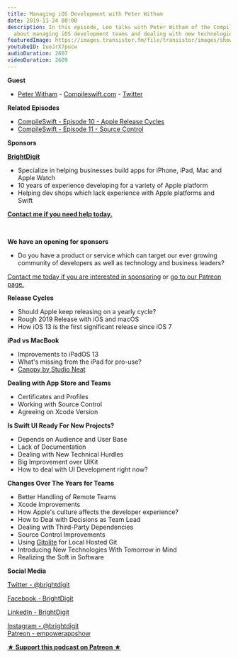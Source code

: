 ```yaml
---
title: Managing iOS Development with Peter Witham
date: 2019-11-24 00:00
description: In this episode, Leo talks with Peter Witham of the CompileSwift podcast
  about managing iOS development teams and dealing with new technologies.
featuredImage: https://images.transistor.fm/file/transistor/images/show/122/full_1533929410-artwork.jpg
youtubeID: IuoJrX7pucw
audioDuration: 2607
videoDuration: 2609
---
```

<p><b>Guest</b></p><ul><li>
<a href="https://Peterwitham.com">Peter Witham</a> - <a href="https://Compileswift.com">Compileswift.com</a> - <a href="https://twitter.com/CompileSwift">Twitter</a>
</li></ul><p><b>Related Episodes</b></p><ul>
<li>
<a href="https://www.compileswift.com/podcast/s01-e10/">CompileSwift - Episode 10 - Apple Release Cycles</a> </li>
<li><a href="https://www.compileswift.com/podcast/s01-e20/">CompileSwift - Episode 11 - Source Control</a></li>
</ul><p><b>Sponsors</b></p><p><a href="https://brightdigit.com/"><strong>BrightDigit</strong></a></p><ul>
<li>Specialize in helping businesses build apps for iPhone, iPad, Mac and Apple Watch</li>
<li>10 years of experience developing for a variety of Apple platform</li>
<li>Helping dev shops which lack experience with Apple platforms and Swift</li>
</ul><p><a href="https://brightdigit.com/contact/"><strong>Contact me if you need help today.</strong></a></p><p><br></p><p><strong>We have an opening for sponsors</strong></p><ul><li>Do you have a product or service which can target our ever growing community of developers as well as technology and business leaders? </li></ul><p><a href="https://brightdigit.com/contact/">Contact me today if you are interested in sponsoring</a> or <a href="https://www.patreon.com/empowerappsshow">go to our Patreon page.</a></p><p><b>Release Cycles</b></p><ul>
<li>Should Apple keep releasing on a yearly cycle?</li>
<li>Rough 2019 Release with iOS and macOS</li>
<li>How iOS 13 is the first significant release since iOS 7</li>
</ul><p><b>iPad vs MacBook</b></p><ul>
<li>Improvements to iPadOS 13</li>
<li>What's missing from the iPad for pro-use?</li>
<li><a href="https://www.studioneat.com/products/canopy">Canopy by Studio Neat</a></li>
</ul><p><b>Dealing with App Store and Teams</b></p><ul>
<li>Certificates and Profiles</li>
<li>Working with Source Control</li>
<li>Agreeing on Xcode Version</li>
</ul><p><b>Is Swift UI Ready For New Projects?</b></p><ul>
<li>Depends on Audience and User Base</li>
<li>Lack of Documentation</li>
<li>Dealing with New Technical Hurdles</li>
<li>Big Improvement over UIKit</li>
<li>How to deal with UI Development right now?</li>
</ul><p><b>Changes Over The Years for Teams</b></p><ul>
<li>Better Handling of Remote Teams</li>
<li>Xcode Improvements</li>
<li>How Apple's culture affects the developer experience?</li>
<li>How to Deal with Decisions as Team Lead</li>
<li>Dealing with Third-Party Dependencies</li>
<li>Source Control Improvements</li>
<li>Using <a href="https://gitolite.com/gitolite/index.html">Gitolite</a> for Local Hosted Git</li>
<li>Introducing New Technologies With Tomorrow in Mind</li>
<li>Realizing the Soft in Software</li>
</ul><p><strong>Social Media</strong></p><p><a href="https://twitter.com/brightdigit">Twitter - @brightdigit</a></p><p><a href="http://facebook.com/brightdigit">Facebook - BrightDigit</a></p><p><a href="https://www.linkedin.com/company/bright-digit">LinkedIn - BrightDigit</a></p><p><a href="https://www.instagram.com/brightdigit/">Instagram - @brightdigit</a><br><a href="https://www.patreon.com/empowerappsshow">Patreon - empowerappshow</a></p><p><strong><a rel="payment" title="★ Support this podcast on Patreon ★" href="https://www.patreon.com/empowerappsshow">★ Support this podcast on Patreon ★</a></strong></p>
      